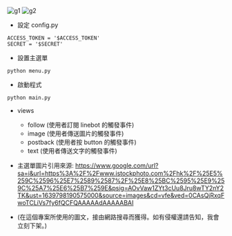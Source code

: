 ![g1](https://user-images.githubusercontent.com/63580311/147856238-a545443f-57bf-4b3f-95c4-4ca9d7da3df9.jpg)
![g2](https://user-images.githubusercontent.com/63580311/147856241-7eba5769-a6a8-4426-ae04-17ca62966780.jpg)


- 設定 config.py
```
ACCESS_TOKEN = '$ACCESS_TOKEN'
SECRET = '$SECRET'
```

- 設置主選單
```
python menu.py
```

- 啟動程式
```
python main.py
```

- views
  - follow (使用者訂閱 linebot 的觸發事件)
  - image (使用者傳送圖片的觸發事件)
  - postback (使用者按 button 的觸發事件)
  - text (使用者傳送文字的觸發事件)

- 主選單圖片引用來源:
https://www.google.com/url?sa=i&url=https%3A%2F%2Fwww.istockphoto.com%2Fhk%2F%25E5%259C%2596%25E7%2589%2587%2F%25E8%25BC%2595%25E9%259C%25A7%25E6%25B7%259E&psig=AOvVaw1ZYt3cUu8Jru8wTY2nY2TK&ust=1639798190575000&source=images&cd=vfe&ved=0CAsQjRxqFwoTCLiVs7fy6fQCFQAAAAAdAAAAABAI

- (在這個專案所使用的圖文，接由網路搜尋而獲得。如有侵權還請告知，我會立刻下架。)
